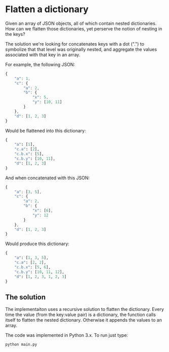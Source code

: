 # Flatten a dictionary

Given an array of JSON objects, all of which contain nested dictionaries. How can we flatten those dictionaries, yet perserve the notion of nesting in the keys?

The solution we're looking for concatenates keys with a dot (".") to symbolize that that level was originally nested, and aggregate the values associated with that key in an array.

For example, the following JSON:

```js
{
    "a": 1, 
    "c": {
        "a": 2, 
        "b": {
            "x": 5, 
            "y": [10, 11]
        }
    }, 
    "d": [1, 2, 3]
}
```

Would be flattened into this dictionary:

```python
{
    "a": [1], 
    "c.a": [2],
    "c.b.x": [5],
    "c.b.y": [10, 11],
    "d": [1, 2, 3]
}
```

And when concatenated with this JSON:

```js
{
    "a": [3, 5], 
    "c": {
        "a": 2, 
        "b": {
            "x": [6], 
            "y": 12
        }
    }, 
    "d": [1, 2, 3]
}
```

Would produce this dictionary:

```python
{
    "a": [1, 3, 5], 
    "c.a": [2, 2],
    "c.b.x": [5, 6],
    "c.b.y": [10, 11, 12],
    "d": [1, 2, 3, 1, 2, 3]
}
```

## The solution

The implementaiton uses a recursive solution to flatten the dictionary. Every time the value (from the key:value pair) is a dictionary, the function calls itself to flatten the nested dictionary. Otherwise it appends the values to an array.

The code was implemented in Python 3.x. To run just type:

```bash
python main.py
```

